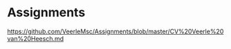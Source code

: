 # Assignments

https://github.com/VeerleMsc/Assignments/blob/master/CV%20Veerle%20van%20Heesch.md



